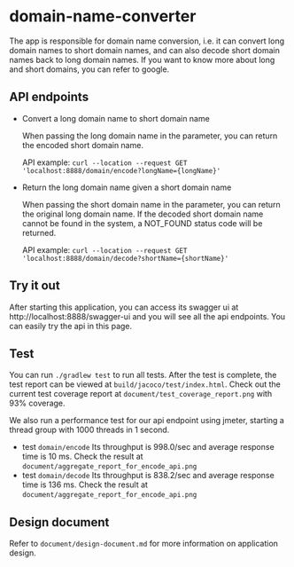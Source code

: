 # domain-name-converter
The app is responsible for domain name conversion, i.e. it can convert long domain names to short domain names, and can also decode short domain names back to long domain names. If you want to know more about long and short domains, you can refer to google.

## API endpoints
- Convert a long domain name to short domain name

   When passing the long domain name in the parameter, you can return the encoded short domain name. 
   
    API example:
   `curl --location --request GET 'localhost:8888/domain/encode?longName={longName}'`

- Return the long domain name given a short domain name

  When passing the short domain name in the parameter, you can return the original long domain name. If the decoded short domain name cannot be found in the system, a NOT_FOUND status code will be returned.

  API example:
`curl --location --request GET 'localhost:8888/domain/decode?shortName={shortName}'`

## Try it out

After starting this application, you can access its swagger ui at http://localhost:8888/swagger-ui and you will see all the api endpoints. You can easily try the api in this page.

## Test
You can run `./gradlew test` to run all tests. After the test is complete, the test report can be viewed at `build/jacoco/test/index.html`. Check out the current test coverage report at `document/test_coverage_report.png` with 93% coverage.

We also run a performance test for our api endpoint using jmeter, starting a thread group with 1000 threads in 1 second.
- test `domain/encode` Its throughput is 998.0/sec and average response time is 10 ms. Check the result at `document/aggregate_report_for_encode_api.png`
- test `domain/decode` Its throughput is 838.2/sec and average response time is 136 ms. Check the result at `document/aggregate_report_for_encode_api.png`

## Design document
Refer to `document/design-document.md` for more information on application design.
